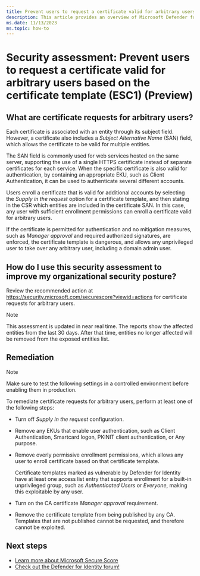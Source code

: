 ```yaml
---
title: Prevent users to request a certificate valid for arbitrary users based on the certificate template (ESC1) | Microsoft Defender for Identity
description: This article provides an overview of Microsoft Defender for Identity's 'Prevent users to request a certificate valid for arbitrary users based on the certificate template (ESC1)' identity security posture assessment report.
ms.date: 11/13/2023
ms.topic: how-to
---
```


# Security assessment: Prevent users to request a certificate valid for arbitrary users based on the certificate template (ESC1)  (Preview)

## What are certificate requests for arbitrary users?

Each certificate is associated with an entity through its subject field. However, a certificate also includes a *Subject Alternative Name* (SAN) field, which allows the certificate to be valid for multiple entities. 

The SAN field is commonly used for web services hosted on the same server, supporting the use of a single HTTPS certificate instead of separate certificates for each service. When the specific certificate is also valid for authentication, by containing an appropriate EKU, such as Client Authentication, it can be used to authenticate several different accounts.

Users enroll a certificate that is valid for additional accounts by selecting the *Supply in the request* option for a certificate template, and then stating in the CSR which entities are included in the certificate SAN. In this case, any user with sufficient enrollment permissions can enroll a certificate valid for arbitrary users.

If the certificate is permitted for authentication and no mitigation measures, such as *Manager approval* and required authorized signatures, are enforced, the certificate template is dangerous, and allows any unprivileged user to take over any arbitrary user, including a domain admin user.


## How do I use this security assessment to improve my organizational security posture?

Review the recommended action at <https://security.microsoft.com/securescore?viewid=actions> for certificate requests for arbitrary users.

<!--IMAGE TBD-->

> [!NOTE]
> This assessment is updated in near real time.
> The reports show the affected entities from the last 30 days. After that time, entities no longer affected will be removed from the exposed entities list.

## Remediation

> [!NOTE]
> Make sure to test the following settings in a controlled environment before enabling them in production.

To remediate certificate requests for arbitrary users, perform at least one of the following steps:

- Turn off *Supply in the request* configuration.

- Remove any EKUs that enable user authentication, such as Client Authentication, Smartcard logon, PKINIT client authentication, or Any purpose.

- Remove overly permissive enrollment permissions, which allows any user to enroll certificate based on that certificate template.

    Certificate templates marked as vulnerable by Defender for Identity have at least one access list entry that supports enrollment for a built-in unprivileged group, such as *Authenticated Users* or *Everyone*, making this exploitable by any user.

- Turn on the CA certificate *Manager approval* requirement.

- Remove the certificate template from being published by any CA. Templates that are not published cannot be requested, and therefore cannot be exploited.


## Next steps

- [Learn more about Microsoft Secure Score](/microsoft-365/security/defender/microsoft-secure-score)
- [Check out the Defender for Identity forum!](<https://aka.ms/MDIcommunity>)

